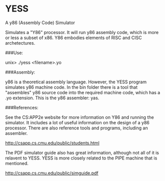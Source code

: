 YESS
====

A y86 (Assembly Code) Simulator

Simulates a "Y86" processor. It will run y86 assembly code, which is more or
less a subset of x86. Y86 embodies elements of RISC and CISC archetectures.


###Use:

unix> ./yess \<filename\>.yo

###Assembly:

y86 is a theoretical assembly language. However, the YESS program simulates
y86 machine code. In the bin folder there is a tool that "assembles" y86
source code into the required machine code, which has a .yo extension. This 
is the y86 assembler: yas.

###References:

See the CS:APP2e website for more information on Y86 and running the simulator.
It includes a lot of useful information on the design of a y86 processor. There 
are also reference tools and programs, including an assembler.

http://csapp.cs.cmu.edu/public/students.html

The PDF simulator guide also has great information, although not all of it
is relavent to YESS. YESS is more closely related to the PIPE machine that 
is mentioned.

http://csapp.cs.cmu.edu/public/simguide.pdf
